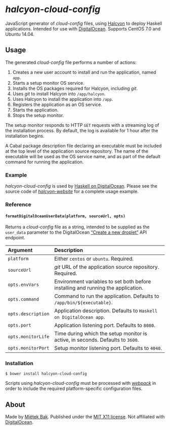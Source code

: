 _halcyon-cloud-config_
======================

JavaScript generator of _cloud-config_ files, using [Halcyon](https://halcyon.sh/) to deploy Haskell applications.  Intended for use with [DigitalOcean](https://digitalocean.com/).  Supports CentOS 7.0 and Ubuntu 14.04.


Usage
-----

The generated _cloud-config_ file performs a number of actions:

1. Creates a new user account to install and run the application, named `app`.
2. Starts a setup monitor OS service.
3. Installs the OS packages required for Halcyon, including _git_.
4. Uses _git_ to install Halcyon into `/app/halcyon`.
5. Uses Halcyon to install the application into `/app`.
6. Registers the application as an OS service.
7. Starts the application.
8. Stops the setup monitor.

The setup monitor responds to HTTP `GET` requests with a streaming log of the installation process.  By default, the log is available for 1 hour after the installation begins.

A Cabal package description file declaring an executable must be included at the top level of the application source repository.  The name of the executable will be used as the OS service name, and as part of the default command for running the application.


### Example

_halcyon-cloud-config_ is used by [Haskell on DigitalOcean](https://halcyon.sh/deploy/).  Please see the source code of [_halcyon-website_](https://github.com/mietek/halcyon-website/) for a complete usage example.


### Reference

#### `formatDigitalOceanUserData(platform, sourceUrl, opts)`

Returns a _cloud-config_ file as a string, intended to be supplied as the `user_data` parameter to the DigitalOcean [“Create a new droplet”](https://developers.digitalocean.com/v2/#create-a-new-droplet) API endpoint.

| Argument           | Description 
| :----------------- | :----------
| `platform`         | Either `centos` or `ubuntu`.  Required.
| `sourceUrl`        | _git_ URL of the application source repository.  Required.
| `opts.envVars`     | Environment variables to set both before installing and running the application.
| `opts.command`     | Command to run the application.  Defaults to `/app/bin/${executable}`.
| `opts.description` | Application description.  Defaults to `Haskell on DigitalOcean app`.
| `opts.port`        | Application listening port.  Defaults to `8080`.
| `opts.monitorLife` | Time during which the setup monitor is active, in seconds.  Defaults to `3600`.
| `opts.monitorPort` | Setup monitor listening port.  Defaults to `4040`.


### Installation

```
$ bower install halcyon-cloud-config
```

Scripts using _halcyon-cloud-config_ must be processed with [_webpack_](https://webpack.github.io/) in order to include the required platform-specific configuration files.


About
-----

Made by [Miëtek Bak](https://mietek.io/).  Published under the [MIT X11 license](https://mietek.io/license/).  Not affiliated with [DigitalOcean](https://digitalocean.com/).
